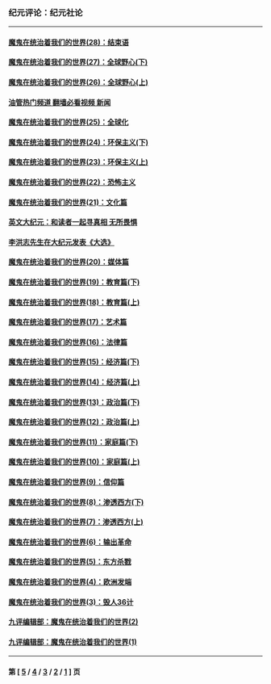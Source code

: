 ### 纪元评论：纪元社论
---
#### [魔鬼在统治着我们的世界(28)：结束语](../../pages/nsc422/n10936246.md?08260330) 
#### [魔鬼在统治着我们的世界(27)：全球野心(下)](../../pages/nsc422/n10928319.md?08260330) 
#### [魔鬼在统治着我们的世界(26)：全球野心(上)](../../pages/nsc422/n10900318.md?08260330) 
#### [油管热门频道 翻墙必看视频 新闻](ok?08260330)
#### [魔鬼在统治着我们的世界(25)：全球化](../../pages/nsc422/n10788205.md?08260330) 
#### [魔鬼在统治着我们的世界(24)：环保主义(下)](../../pages/nsc422/n10695307.md?08260330) 
#### [魔鬼在统治着我们的世界(23)：环保主义(上)](../../pages/nsc422/n10688613.md?08260330) 
#### [魔鬼在统治着我们的世界(22)：恐怖主义](../../pages/nsc422/n10614727.md?08260330) 
#### [魔鬼在统治着我们的世界(21)：文化篇](../../pages/nsc422/n10597706.md?08260330) 
#### [英文大纪元：和读者一起寻真相 无所畏惧](../../pages/nsc422/n12542027.md?08260330) 
#### [李洪志先生在大纪元发表《大选》](../../pages/nsc422/n12534746.md?08260330) 
#### [魔鬼在统治着我们的世界(20)：媒体篇](../../pages/nsc422/n10586579.md?08260330) 
#### [魔鬼在统治着我们的世界(19)：教育篇(下)](../../pages/nsc422/n10564808.md?08260330) 
#### [魔鬼在统治着我们的世界(18)：教育篇(上)](../../pages/nsc422/n10526970.md?08260330) 
#### [魔鬼在统治着我们的世界(17)：艺术篇](../../pages/nsc422/n10499093.md?08260330) 
#### [魔鬼在统治着我们的世界(16)：法律篇](../../pages/nsc422/n10485969.md?08260330) 
#### [魔鬼在统治着我们的世界(15)：经济篇(下)](../../pages/nsc422/n10469975.md?08260330) 
#### [魔鬼在统治着我们的世界(14)：经济篇(上)](../../pages/nsc422/n10457370.md?08260330) 
#### [魔鬼在统治着我们的世界(13)：政治篇(下)](../../pages/nsc422/n10448270.md?08260330) 
#### [魔鬼在统治着我们的世界(12)：政治篇(上)](../../pages/nsc422/n10444576.md?08260330) 
#### [魔鬼在统治着我们的世界(11)：家庭篇(下)](../../pages/nsc422/n10440961.md?08260330) 
#### [魔鬼在统治着我们的世界(10)：家庭篇(上)](../../pages/nsc422/n10435448.md?08260330) 
#### [魔鬼在统治着我们的世界(9)：信仰篇](../../pages/nsc422/n10432159.md?08260330) 
#### [魔鬼在统治着我们的世界(8)：渗透西方(下)](../../pages/nsc422/n10429603.md?08260330) 
#### [魔鬼在统治着我们的世界(7)：渗透西方(上)](../../pages/nsc422/n10426013.md?08260330) 
#### [魔鬼在统治着我们的世界(6)：输出革命](../../pages/nsc422/n10421536.md?08260330) 
#### [魔鬼在统治着我们的世界(5)：东方杀戮](../../pages/nsc422/n10417707.md?08260330) 
#### [魔鬼在统治着我们的世界(4)：欧洲发端](../../pages/nsc422/n10414890.md?08260330) 
#### [魔鬼在统治着我们的世界(3)：毁人36计](../../pages/nsc422/n10411583.md?08260330) 
#### [九评编辑部：魔鬼在统治着我们的世界(2)](../../pages/nsc422/n10410036.md?08260330) 
#### [九评编辑部：魔鬼在统治着我们的世界(1)](../../pages/nsc422/n10406825.md?08260330) 

---
#### 第 [ [5](./5.md?08260330) / [4](./4.md?08260330) / [3](./3.md?08260330) / [2](./2.md?08260330) / [1](./1.md?08260330) ] 页
